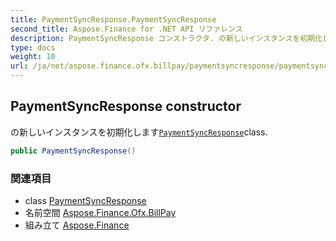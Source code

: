 ```yaml
---
title: PaymentSyncResponse.PaymentSyncResponse
second_title: Aspose.Finance for .NET API リファレンス
description: PaymentSyncResponse コンストラクタ. の新しいインスタンスを初期化しますPaymentSyncResponseclass.
type: docs
weight: 10
url: /ja/net/aspose.finance.ofx.billpay/paymentsyncresponse/paymentsyncresponse/
---
```

## PaymentSyncResponse constructor

の新しいインスタンスを初期化します[`PaymentSyncResponse`](../)class.

```csharp
public PaymentSyncResponse()
```

### 関連項目

* class [PaymentSyncResponse](../)
* 名前空間 [Aspose.Finance.Ofx.BillPay](../../paymentsyncresponse/)
* 組み立て [Aspose.Finance](../../../)


